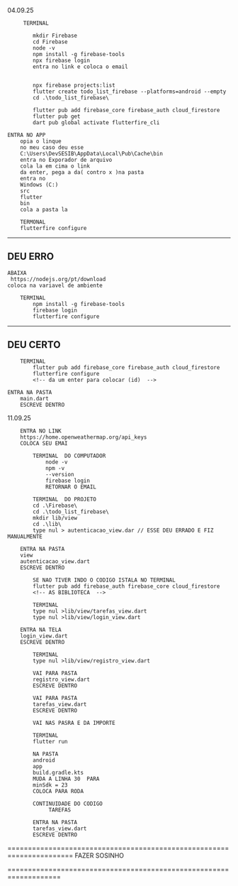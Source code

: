 04.09.25        
        
         TERMINAL
 <!-- cria a pasta  -->
            mkdir Firebase 
            cd Firebase
            node -v
            npm install -g firebase-tools
            npx firebase login
            entra no link e coloca o email 


            npx firebase projects:list
            flutter create todo_list_firebase --platforms=android --empty
            cd .\todo_list_firebase\ 
<!--  abaixa as biblioteca  -->            
            flutter pub add firebase_core firebase_auth cloud_firestore  
            flutter pub get
            dart pub global activate flutterfire_cli

    ENTRA NO APP
        opia o linque 
        no meu caso deu esse 
        C:\Users\DevSESIB\AppData\Local\Pub\Cache\bin
        entra no Exporador de arquivo 
        cola la em cima o link
        da enter, pega a da( contro x )na pasta 
        entra no 
        Windows (C:)
        src
        flutter
        bin
        cola a pasta la 

        TERMONAL
        flutterfire configure
---------------------------------------------------------------------------
DEU ERRO
---------------------------------------------------------------------------
    ABAIXA
     https://nodejs.org/pt/download
    coloca na variavel de ambiente 

        TERMINAL 
            npm install -g firebase-tools
            firebase login
            flutterfire configure

----------------------------------------------------------------------
DEU CERTO 
-----------------------------------------------------------------------
        TERMINAL
            flutter pub add firebase_core firebase_auth cloud_firestore
            flutterfire configure
            <!-- da um enter para colocar (id)  -->

    ENTRA NA PASTA 
        main.dart
        ESCREVE DENTRO 


11.09.25

        ENTRA NO LINK
        https://home.openweathermap.org/api_keys
        COLOCA SEU EMAI

            TERMINAL  DO COMPUTADOR 
                node -v
                npm -v
                --version
                firebase login
                RETORNAR O EMAIL 

            TERMINAL  DO PROJETO
            cd .\Firebase\
            cd .\todo_list_firebase\
            mkdir lib/view                
            cd .\lib\
            type nul > autenticacao_view.dar // ESSE DEU ERRADO E FIZ MANUALMENTE 
            
        ENTRA NA PASTA 
        view
        autenticacao_view.dart
        ESCREVE DENTRO

            SE NAO TIVER INDO O CODIGO ISTALA NO TERMINAL 
            flutter pub add firebase_auth firebase_core cloud_firestore
            <!-- AS BIBLIOTECA  -->

            TERMINAL
            type nul >lib/view/tarefas_view.dart
            type nul >lib/view/login_view.dart

        ENTRA NA TELA 
        login_view.dart
        ESCREVE DENTRO 
 <!-- SO QUE NO autenticacao_view.dart TEM QUE IMPORTAR AS TELAS PARA TIRA O ERRO -->

            TERMINAL 
            type nul >lib/view/registro_view.dart

            VAI PARA PASTA 
            registro_view.dart
            ESCREVE DENTRO

<!-- SO QUE NO login_view.dart TEM QUE IMPORTAR A TELA registro_view.dart PARA TIRA O ERRO -->

            VAI PARA PASTA
            tarefas_view.dart
            ESCREVE DENTRO

            VAI NAS PASRA E DA IMPORTE 

            TERMINAL 
            flutter run 

            NA PASTA 
            android
            app
            build.gradle.kts
            MUDA A LINHA 30  PARA 
            minSdk = 23
            COLOCA PARA RODA 

            CONTINUIDADE DO CODIGO 
                 TAREFAS 

            ENTRA NA PASTA 
            tarefas_view.dart
            ESCREVE DENTRO 

======================================================================
            FAZER SOSINHO
<!-- método para atualizar status da tareda  -->
 <!-- metodo para deletar tarefa -->
===================================================================